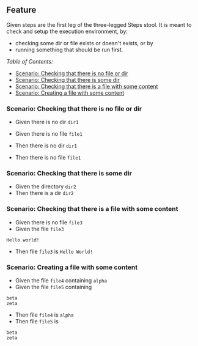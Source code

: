 <!-- omit from toc -->
## Feature

Given steps are the first leg of the three-legged Steps stool.
It is meant to check and setup the execution environment, by:
- checking some dir or file exists or doesn't exists, or by
- running something that should be run first.

_Table of Contents:_
- [Scenario: Checking that there is no file or dir](#scenario-checking-that-there-is-no-file-or-dir)
- [Scenario: Checking that there is some dir](#scenario-checking-that-there-is-some-dir)
- [Scenario: Checking that there is a file with some content](#scenario-checking-that-there-is-a-file-with-some-content)
- [Scenario: Creating a file with some content](#scenario-creating-a-file-with-some-content)

### Scenario: Checking that there is no file or dir
- Given there is no dir `dir1`
- Given there is no file `file1`

- Then there is no dir `dir1`
- Then there is no file `file1`

### Scenario: Checking that there is some dir
- Given the directory `dir2`
- Then there is a dir `dir2`

### Scenario: Checking that there is a file with some content
- Given there is no file `file3`
- Given the file `file3`
~~~
Hello world!
~~~

- Then file `file3` is `Hello World!`

### Scenario: Creating a file with some content
- Given the file `file4` containing `alpha`
- Given the file `file5` containing 
~~~
beta
zeta
~~~

- Then file `file4` is `alpha`
- Then file `file5` is
~~~
beta
zeta
~~~

